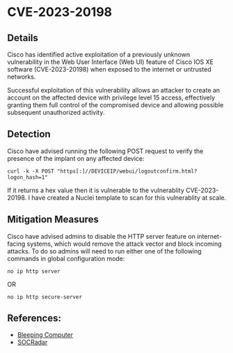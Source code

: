 # CVE-2023-20198

## Details

Cisco has identified active exploitation of a previously unknown vulnerability in the Web User Interface (Web UI) feature of Cisco IOS XE software (CVE-2023-20198) when exposed to the internet or untrusted networks. 

Successful exploitation of this vulnerability allows an attacker to create an account on the affected device with privilege level 15 access, effectively granting them full control of the compromised device and allowing possible subsequent unauthorized activity.

## Detection

Cisco have advised running the following POST request to verify the presence of the implant on any affected device:
```
curl -k -X POST "https[:]//DEVICEIP/webui/logoutconfirm.html?logon_hash=1"
```

If it returns a hex value then it is vulnerable to the vulnerablity CVE-2023-20198. I have created a Nuclei template to scan for this vulnerablity at scale. 

## Mitigation Measures

Cisco have advised admins to disable the HTTP server feature on internet-facing systems, which would remove the attack vector and block incoming attacks. To do so admins will need to run either one of the following commands in global configuration mode:

```
no ip http server
```
OR
```
no ip http secure-server
```

## References:
- [Bleeping Computer](https://www.bleepingcomputer.com/news/security/cisco-warns-of-new-ios-xe-zero-day-actively-exploited-in-attacks/)
- [SOCRadar](https://socradar.io/cisco-warns-of-exploitation-of-a-maximum-severity-zero-day-vulnerability-in-ios-xe-cve-2023-20198/)